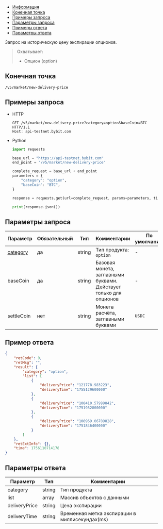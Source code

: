 - [Информация](#информация)
- [Конечная точка](#конечная-точка)
- [Примеры запроса](#примеры-запроса)
- [Параметры запроса](#параметры-запроса)
- [Примеры ответа](#примеры-ответа)
- [Параметры ответа](#параметры-ответа)

<a id="информация"></a>

Запрос на историческую цену экспирации опционов.

>Охватывает:  
>
>- Опцион (option)

<a id="конечная-точка"></a>

## Конечная точка

`/v5/market/new-delivery-price`

<a id="примеры-запроса"></a>

## Примеры запроса

- HTTP

  ```http
  GET /v5/market/new-delivery-price?category=option&baseCoin=BTC HTTP/1.1
  Host: api-testnet.bybit.com
  ```

- Python

  ```python
  import requests

  base_url = "https://api-testnet.bybit.com"
  end_point = "/v5/market/new-delivery-price"

  complete_request = base_url + end_point
  parameters = {
      "category": "option",
      "baseCoin": "BTC",
  }
  
  response = requests.get(url=complete_request, params=parameters, timeout=10)

  print(response.json())
  ```

<a id="параметры-запроса"></a>

## Параметры запроса

|Параметр  	                  |Обязательный	 |Тип   	  |Комментарии                       |По умолчанию|
|-----------------------------|--------------|------------|----------------------------------|------------|
|[category](<../20.Определения значений в запросах и ответах.md#category>)  |да            |string    |Тип продукта: `option`     |-           |
|baseCoin  	                  |да	 |string   	  |Базовая монета, заглавными буквами. Действует только для опционов                       |-        |
|settleCoin  	                  |нет	 |string   	  |Монета расчёта, заглавными буквами                       |`USDC`          |

<a id="примеры-ответа"></a>

## Пример ответа

```json
{
    "retCode": 0,
    "retMsg": "",
    "result": {
        "category": "option",
        "list": [
            {
                "deliveryPrice": "121778.983223",
                "deliveryTime": "1755129600000"
            },
            {
                "deliveryPrice": "108410.57999842",
                "deliveryTime": "1751932800000"
            },
            {
                "deliveryPrice": "108969.06709828",
                "deliveryTime": "1751846400000"
            }
        ]
    },
    "retExtInfo": {},
    "time": 1756110714178
}
```

<a id="параметры-ответа"></a>

## Параметры ответа

|Параметр  |Тип       |Комментарии                                             |
|----------|----------|--------------------------------------------------------|
|category  |string       |Тип продукта                                             |
|list  |array       |Массив объектов с данными                                             |
|deliveryPrice  |string       |Цена экспирации                                             |
|deliveryTime  |string       |Временная метка экспирации в миллисекундах(ms)        |
